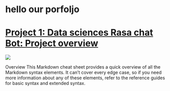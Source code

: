 # hello our porfoljo

# [Project 1: Data sciences Rasa chat Bot: Project overview](https://github.com/Jopapy19/rasa_vaderbot)

![](images/RasaBotArkitectur.jpg)


Overview
This Markdown cheat sheet provides a quick overview of all the Markdown syntax elements. It can’t cover every edge case, so if you need more information about any of these elements, refer to the reference guides for basic syntax and extended syntax.

